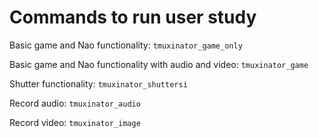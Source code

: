 # Commands to run user study
Basic game and Nao functionality:
```tmuxinator_game_only```

Basic game and Nao functionality with audio and video:
```tmuxinator_game```

Shutter functionality:
```tmuxinator_shuttersi```

Record audio:
```tmuxinator_audio```

Record video:
```tmuxinator_image```